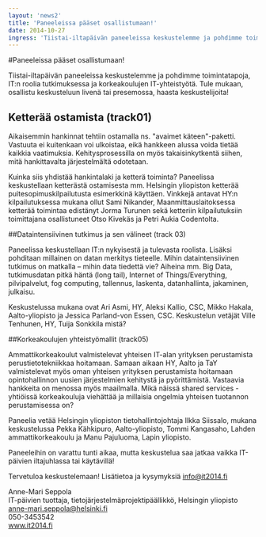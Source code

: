 ```yaml
---
layout: 'news2'
title: 'Paneeleissa pääset osallistumaan!'
date: 2014-10-27
ingress: 'Tiistai-iltapäivän paneeleissa keskustelemme ja pohdimme toimintatapoja, IT:n roolia tutkimuksessa ja korkeakoulujen IT-yhteistyötä. Tule mukaan, osallistu keskusteluun livenä tai presemossa, haasta keskustelijoita!'
---
```

#Paneeleissa pääset osallistumaan!

Tiistai-iltapäivän paneeleissa keskustelemme ja pohdimme toimintatapoja, IT:n roolia tutkimuksessa ja korkeakoulujen IT-yhteistyötä. Tule mukaan, osallistu keskusteluun livenä tai presemossa, haasta keskustelijoita!

## Ketterää ostamista (track01)

Aikaisemmin hankinnat tehtiin ostamalla ns. "avaimet käteen"-paketti. Vastuuta ei kuitenkaan voi ulkoistaa, eikä hankkeen alussa voida tietää kaikkia vaatimuksia. Kehitysprosessilla on myös takaisinkytkentä siihen, mitä hankittavalta järjestelmältä odotetaan. 

Kuinka siis yhdistää hankintalaki ja ketterä toiminta? Paneelissa keskustellaan ketterästä ostamisesta mm. Helsingin yliopiston ketterää puitesopimuskilpailutusta esimerkkinä käyttäen. Vinkkejä antavat HY:n kilpailutuksessa mukana ollut Sami Nikander, Maanmittauslaitoksessa ketterää toimintaa edistänyt Jorma Turunen sekä ketteriin kilpailutuksiin toimittajana osallistuneet Otso Kivekäs ja Petri Aukia Codentolta. 

##Dataintensiivinen tutkimus ja sen välineet (track 03)

Paneelissa keskustellaan IT:n nykyisestä ja tulevasta roolista. Lisäksi pohditaan millainen on datan merkitys tieteelle. Mihin dataintensiivinen tutkimus on matkalla – mihin data tiedettä vie? Aiheina mm. Big Data, tutkimusdatan pitkä häntä (long tail), Internet of Things/Everything, pilvipalvelut, fog computing, tallennus, laskenta, datanhallinta, jakaminen, julkaisu.

Keskustelussa mukana ovat Ari Asmi, HY, Aleksi Kallio, CSC, Mikko Hakala, Aalto-yliopisto ja Jessica Parland-von Essen, CSC. Keskustelun vetäjät Ville Tenhunen, HY, Tuija Sonkkila mistä?

##Korkeakoulujen yhteistyömallit (track05)

Ammattikorkeakoulut valmistelevat yhteisen IT-alan yrityksen perustamista perustietotekniikkaa hoitamaan. Samaan aikaan HY, Aalto ja TaY valmistelevat myös oman yhteisen yrityksen perustamista hoitamaan opintohallinnon uusien järjestelmien kehitystä ja pyörittämistä. Vastaavia hankkeita on menossa myös maailmalla. Mikä näissä shared services -yhtiöissä korkeakouluja viehättää ja millaisia ongelmia yhteisen tuotannon perustamisessa on?

Paneelia vetää Helsingin yliopiston tietohallintojohtaja Ilkka Siissalo, mukana keskustelussa Pekka Kähkipuro, Aalto-yliopisto, Tommi Kangasaho, Lahden ammattikorkeakoulu ja Manu Pajuluoma, Lapin yliopisto.


Paneeleihin on varattu tunti aikaa, mutta keskustelua saa jatkaa vaikka IT-päivien iltajuhlassa tai käytävillä!

Tervetuloa keskustelemaan!
Lisätietoa ja kysymyksiä info@it2014.fi

Anne-Mari Seppola<br/>
IT-päivien tuottaja, tietojärjestelmäprojektipäällikkö, Helsingin yliopisto <br/>
anne-mari.seppola@helsinki.fi<br/>
050-3453542<br/>
www.it2014.fi<br/>
